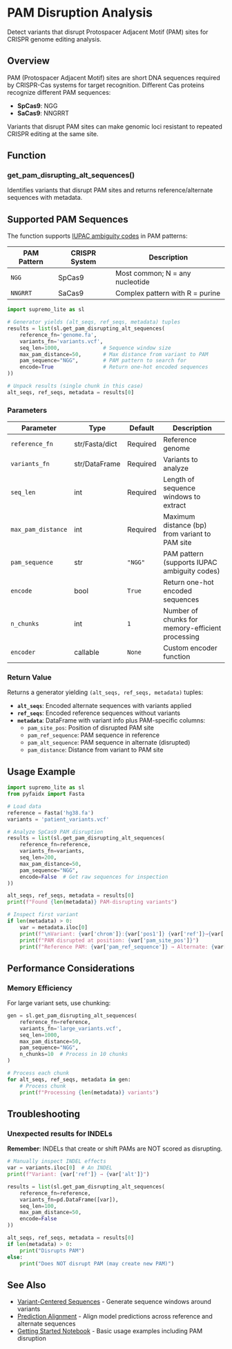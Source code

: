 # PAM Disruption Analysis

Detect variants that disrupt Protospacer Adjacent Motif (PAM) sites for CRISPR genome editing analysis.

## Overview

PAM (Protospacer Adjacent Motif) sites are short DNA sequences required by CRISPR-Cas systems for target recognition. Different Cas proteins recognize different PAM sequences:

- **SpCas9**: NGG 
- **SaCas9**: NNGRRT

Variants that disrupt PAM sites can make genomic loci resistant to repeated CRISPR editing at the same site.

## Function

### get_pam_disrupting_alt_sequences()

Identifies variants that disrupt PAM sites and returns reference/alternate sequences with metadata.

## Supported PAM Sequences

The function supports [IUPAC ambiguity codes](https://en.wikipedia.org/wiki/Nucleic_acid_notation) in PAM patterns:

| PAM Pattern | CRISPR System | Description |
|-------------|---------------|-------------|
| `NGG` | SpCas9 | Most common; N = any nucleotide |
| `NNGRRT` | SaCas9 | Complex pattern with R = purine |


```python
import supremo_lite as sl

# Generator yields (alt_seqs, ref_seqs, metadata) tuples
results = list(sl.get_pam_disrupting_alt_sequences(
    reference_fn='genome.fa',
    variants_fn='variants.vcf',
    seq_len=1000,              # Sequence window size
    max_pam_distance=50,       # Max distance from variant to PAM
    pam_sequence="NGG",        # PAM pattern to search for
    encode=True                # Return one-hot encoded sequences
))

# Unpack results (single chunk in this case)
alt_seqs, ref_seqs, metadata = results[0]
```

### Parameters

| Parameter | Type | Default | Description |
|-----------|------|---------|-------------|
| `reference_fn` | str/Fasta/dict | Required | Reference genome |
| `variants_fn` | str/DataFrame | Required | Variants to analyze |
| `seq_len` | int | Required | Length of sequence windows to extract |
| `max_pam_distance` | int | Required | Maximum distance (bp) from variant to PAM site |
| `pam_sequence` | str | `"NGG"` | PAM pattern (supports IUPAC ambiguity codes) |
| `encode` | bool | `True` | Return one-hot encoded sequences |
| `n_chunks` | int | `1` | Number of chunks for memory-efficient processing |
| `encoder` | callable | `None` | Custom encoder function |

### Return Value

Returns a generator yielding `(alt_seqs, ref_seqs, metadata)` tuples:

- **`alt_seqs`**: Encoded alternate sequences with variants applied
- **`ref_seqs`**: Encoded reference sequences without variants
- **`metadata`**: DataFrame with variant info plus PAM-specific columns:
  - `pam_site_pos`: Position of disrupted PAM site
  - `pam_ref_sequence`: PAM sequence in reference
  - `pam_alt_sequence`: PAM sequence in alternate (disrupted)
  - `pam_distance`: Distance from variant to PAM site

## Usage Example


```python
import supremo_lite as sl
from pyfaidx import Fasta

# Load data
reference = Fasta('hg38.fa')
variants = 'patient_variants.vcf'

# Analyze SpCas9 PAM disruption
results = list(sl.get_pam_disrupting_alt_sequences(
    reference_fn=reference,
    variants_fn=variants,
    seq_len=200,
    max_pam_distance=50,
    pam_sequence="NGG",
    encode=False  # Get raw sequences for inspection
))

alt_seqs, ref_seqs, metadata = results[0]
print(f"Found {len(metadata)} PAM-disrupting variants")

# Inspect first variant
if len(metadata) > 0:
    var = metadata.iloc[0]
    print(f"\nVariant: {var['chrom']}:{var['pos1']} {var['ref']}→{var['alt']}")
    print(f"PAM disrupted at position: {var['pam_site_pos']}")
    print(f"Reference PAM: {var['pam_ref_sequence']} → Alternate: {var['pam_alt_sequence']}")
```






## Performance Considerations

### Memory Efficiency

For large variant sets, use chunking:

```python
gen = sl.get_pam_disrupting_alt_sequences(
    reference_fn=reference,
    variants_fn='large_variants.vcf',
    seq_len=1000,
    max_pam_distance=50,
    pam_sequence="NGG",
    n_chunks=10  # Process in 10 chunks
)

# Process each chunk
for alt_seqs, ref_seqs, metadata in gen:
    # Process chunk
    print(f"Processing {len(metadata)} variants")
```


## Troubleshooting

### Unexpected results for INDELs

**Remember**: INDELs that create or shift PAMs are NOT scored as disrupting.

```python
# Manually inspect INDEL effects
var = variants.iloc[0]  # An INDEL
print(f"Variant: {var['ref']} → {var['alt']}")

results = list(sl.get_pam_disrupting_alt_sequences(
    reference_fn=reference,
    variants_fn=pd.DataFrame([var]),
    seq_len=100,
    max_pam_distance=50,
    encode=False
))

alt_seqs, ref_seqs, metadata = results[0]
if len(metadata) > 0:
    print("Disrupts PAM")
else:
    print("Does NOT disrupt PAM (may create new PAM)")
```

## See Also

- [Variant-Centered Sequences](variant_centered_sequences.md) - Generate sequence windows around variants
- [Prediction Alignment](prediction_alignment.md) - Align model predictions across reference and alternate sequences
- [Getting Started Notebook](../notebooks/01_getting_started.ipynb) - Basic usage examples including PAM disruption
